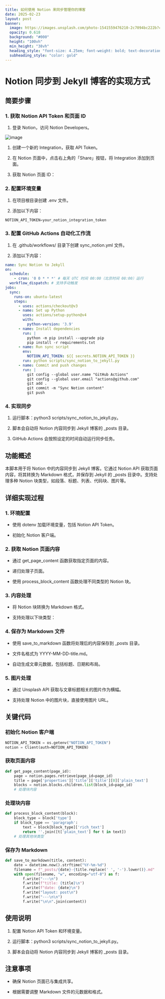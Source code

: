 ```yaml
---
title: 如何使用 Notion 来同步管理你的博客
date: 2025-02-23
layout: post
banner:
  image: https://images.unsplash.com/photo-1541559476210-2c7094bc222b?crop=entropy&cs=tinysrgb&fit=max&fm=jpg&ixid=M3w2OTIwMzJ8MHwxfHJhbmRvbXx8fHx8fHx8fDE3NDAzMTQwODJ8&ixlib=rb-4.0.3&q=80&w=1080
  opacity: 0.618
  background: "#000"
  height: "100vh"
  min_height: "38vh"
  heading_style: "font-size: 4.25em; font-weight: bold; text-decoration: underline"
  subheading_style: "color: gold"
---
```


# Notion 同步到 Jekyll 博客的实现方式

## 简要步骤

### 1. 获取 Notion API Token 和页面 ID

1. 登录 Notion，访问 Notion Developers。

![image](https://prod-files-secure.s3.us-west-2.amazonaws.com/a7a0cc5a-89b9-4cda-8686-1fba0ca52f40/d19c1afe-dea5-4312-9333-786b0ba83054/image.png?X-Amz-Algorithm=AWS4-HMAC-SHA256&X-Amz-Content-Sha256=UNSIGNED-PAYLOAD&X-Amz-Credential=ASIAZI2LB466U5ENMAUG%2F20250223%2Fus-west-2%2Fs3%2Faws4_request&X-Amz-Date=20250223T123442Z&X-Amz-Expires=3600&X-Amz-Security-Token=IQoJb3JpZ2luX2VjENv%2F%2F%2F%2F%2F%2F%2F%2F%2F%2FwEaCXVzLXdlc3QtMiJHMEUCIQD3xPWXgr6Ap5t7QQ4OP8LHtxyAR3o5PYC3Yg3kNKVZOgIgNObK%2FeSUmEPE9LQNBqi%2FriGZ21vRRro8dcB25hkUpjcq%2FwMIFBAAGgw2Mzc0MjMxODM4MDUiDFKf3JAUgGf8wpZx2yrcAxjgOYhXnPk%2BfdZEztEDj8w3IdyUNxKtmvyQAOAxZnYK5VjxaAHARj7S0uvjcthXb8fYzms1VkJ%2FiMV%2FFZBszPFchXyy3sYVqOt4yBo12xG74GgFY8VMq%2FBUwkNG1xcBK%2B2Ubwu%2BKRjdbsl49C2hw9zGLjzxtFRxAb9NcXhG%2B%2FQjTtqf1vKJiA8jflXmImWfImUWjxLVPrPWDyiwK6OC80pN7i8oqLNcpvqzgQRbzl3EK%2Buyi%2FUQSAbIyDNfeHfIOrCMcWpPy09%2BnDIp8q3wPnsP5XCo2SkFpIMJIm%2FaCSGcbU1L9OITy4lKIk2oBUJoddo%2B%2FGMIb56cixu%2Fu%2BQXJvpTiWB56FyZu%2BwBm6GkToD%2FvmSYO3VsS%2FpNMo%2FAdd86yZP1pJOQ0ApAKqMs3JC%2BUb%2Fstq4q7BK2hhf6PRtEvlAB9Ego01HfOgeIhePEWddFrKxAj78rVwyhERxyKmCOGEa%2BVU3bkud9Oh%2FA0mpJzL45D9nCPA6MGILNkLW2%2FT%2BxrU9KyNtBafyvwu8SbdYt8WNwKYs1Ueq7ORWMJCbEOPcTUJipIvnUd6tQ8vFmGreEZmH%2FXRtWULjeB4EklRTKg1LVu4DToOEkgu5Fid7b08y%2FPth4gJa1WqcaTxyLMN7u670GOqUBwV82Xdq%2F70gZkXYO99K0OO5Ler7Ns85kMUw7N%2BXo2yU8YlZf0cDH4diSXndVuHve2J%2BsGlReAFB9NppnRbEu7NNWbhJqSjqQO985mRkY31lF0Ju8m87SNHWw0SLqHeSw%2F5c3M2IM29xjKKzX8n2AakSdctMYG4qVKP1ors29KULLFVCmz4FcYOB9UVqg8mCeLagoIppjGjFwsaW6aaUUj8HDXQfY&X-Amz-Signature=84c7970f297a59b3ea755fe24d27b5d54113eb3837b87d3418a0f5f51cb88c0a&X-Amz-SignedHeaders=host&x-id=GetObject)

1. 创建一个新的 Integration，获取 API Token。

1. 在 Notion 页面中，点击右上角的「Share」按钮，将 Integration 添加到页面。

1. 获取 Notion 页面 ID：


### 2. 配置环境变量

1. 在项目根目录创建 .env 文件。

1. 添加以下内容：

```javascript
NOTION_API_TOKEN=your_notion_integration_token
```

### 3. 配置 GitHub Actions 自动化工作流

1. 在 .github/workflows/ 目录下创建 sync_notion.yml 文件。

1. 添加以下内容：

```yaml
name: Sync Notion to Jekyll
on:
  schedule:
    - cron: '0 0 * * *' # 每天 UTC 时间 00:00（北京时间 08:00）运行
  workflow_dispatch: # 支持手动触发
jobs:
  sync:
    runs-on: ubuntu-latest
    steps:
      - uses: actions/checkout@v3
      - name: Set up Python
        uses: actions/setup-python@v4
        with:
          python-version: '3.9'
      - name: Install dependencies
        run: |
          python -m pip install --upgrade pip
          pip install -r requirements.txt
      - name: Run sync script
        env:
          NOTION_API_TOKEN: ${{ secrets.NOTION_API_TOKEN }}
        run: python scripts/sync_notion_to_jekyll.py
      - name: Commit and push changes
        run: |
          git config --global user.name "GitHub Actions"
          git config --global user.email "actions@github.com"
          git add .
          git commit -m "Sync Notion content"
          git push
```

### 4. 实现同步

1. 运行脚本：python3 scripts/sync_notion_to_jekyll.py。

1. 脚本会自动将 Notion 内容同步到 Jekyll 博客的 _posts 目录。

1. GitHub Actions 会按照设定的时间自动运行同步任务。

## 功能概述

本脚本用于将 Notion 中的内容同步到 Jekyll 博客。它通过 Notion API 获取页面内容，将其转换为 Markdown 格式，并保存到 Jekyll 的 _posts 目录中。支持处理多种 Notion 块类型，如段落、标题、列表、代码块、图片等。

## 详细实现过程

### 1. 环境配置

- 使用 dotenv 加载环境变量，包括 Notion API Token。

- 初始化 Notion 客户端。

### 2. 获取 Notion 页面内容

- 通过 get_page_content 函数获取指定页面的内容。

- 递归处理子页面。

- 使用 process_block_content 函数处理不同类型的 Notion 块。

### 3. 内容处理

- 将 Notion 块转换为 Markdown 格式。

- 支持处理以下块类型：


### 4. 保存为 Markdown 文件

- 使用 save_to_markdown 函数将处理后的内容保存到 _posts 目录。

- 文件名格式为 YYYY-MM-DD-title.md。

- 自动生成文章元数据，包括标题、日期和布局。

### 5. 图片处理

- 通过 Unsplash API 获取与文章标题相关的图片作为横幅。

- 支持处理 Notion 中的图片块，直接使用图片 URL。

## 关键代码

### 初始化 Notion 客户端

```python
NOTION_API_TOKEN = os.getenv("NOTION_API_TOKEN")
notion = Client(auth=NOTION_API_TOKEN)
```

### 获取页面内容

```python
def get_page_content(page_id):
    page = notion.pages.retrieve(page_id=page_id)
    title = page['properties']['title']['title'][0]['plain_text']
    blocks = notion.blocks.children.list(block_id=page_id)
    # 处理块内容
```

### 处理块内容

```python
def process_block_content(block):
    block_type = block['type']
    if block_type == 'paragraph':
        text = block[block_type]['rich_text']
        return ''.join([t['plain_text'] for t in text])
    # 处理其他块类型
```

### 保存为 Markdown

```python
def save_to_markdown(title, content):
    date = datetime.now().strftime("%Y-%m-%d")
    filename = f"_posts/{date}-{title.replace(' ', '-').lower()}.md"
    with open(filename, "w", encoding="utf-8") as f:
        f.write("---\n")
        f.write(f"title: {title}\n")
        f.write(f"date: {date}\n")
        f.write("layout: post\n")
        f.write("---\n\n")
        f.write("\n\n".join(content))
```

## 使用说明

1. 配置 Notion API Token 和环境变量。

1. 运行脚本：python3 scripts/sync_notion_to_jekyll.py。

1. 脚本会自动将 Notion 内容同步到 Jekyll 博客的 _posts 目录。

## 注意事项

- 确保 Notion 页面已与集成共享。

- 根据需要调整 Markdown 文件的元数据和格式。